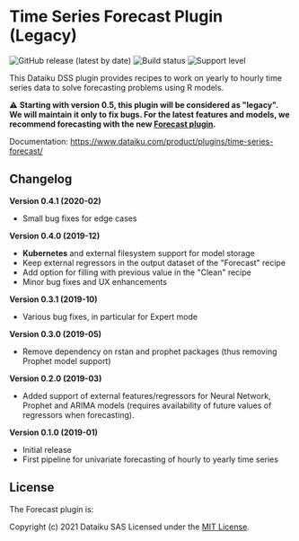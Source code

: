 # Time Series Forecast Plugin (Legacy)

![GitHub release (latest by date)](https://img.shields.io/github/v/release/dataiku/dss-plugin-time-series-forecast) ![Build status](https://img.shields.io/badge/build-passing-brightgreen) ![Support level](https://img.shields.io/badge/support-Unsupported-orange)

This Dataiku DSS plugin provides recipes to work on yearly to hourly time series data to solve forecasting problems using R models.

⚠️ **Starting with version 0.5, this plugin will be considered as "legacy". We will maintain it only to fix bugs. For the latest features and models, we recommend forecasting with the new [Forecast plugin](https://github.com/dataiku/dss-plugin-timeseries-forecast).**

Documentation: https://www.dataiku.com/product/plugins/time-series-forecast/

## Changelog

**Version 0.4.1 (2020-02)**

- Small bug fixes for edge cases

**Version 0.4.0 (2019-12)**

- **Kubernetes** and external filesystem support for model storage
- Keep external regressors in the output dataset of the "Forecast" recipe
- Add option for filling with previous value in the "Clean" recipe
- Minor bug fixes and UX enhancements

**Version 0.3.1 (2019-10)**

- Various bug fixes, in particular for Expert mode

**Version 0.3.0 (2019-05)**

- Remove dependency on rstan and prophet packages (thus removing Prophet model support)

**Version 0.2.0 (2019-03)**

- Added support of external features/regressors for Neural Network, Prophet and ARIMA models (requires availability of future values of regressors when forecasting).

**Version 0.1.0 (2019-01)**

- Initial release
- First pipeline for univariate forecasting of hourly to yearly time series


## License

The Forecast plugin is:

Copyright (c) 2021 Dataiku SAS
Licensed under the [MIT License](LICENSE.md).

